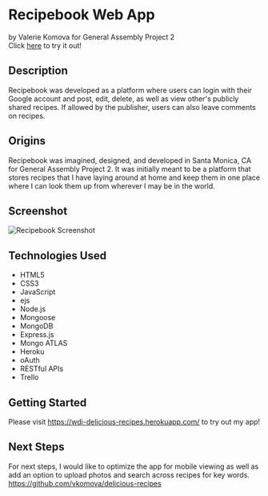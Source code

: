 # Recipebook Web App
by Valerie Komova for General Assembly Project 2  
Click [here](https://wdi-delicious-recipes.herokuapp.com/) to try it out!




## Description
Recipebook was developed as a platform where users can login with their Google account and post, edit, delete, as well as view other's publicly shared recipes. If allowed by the publisher, users can also leave comments on recipes.


## Origins
Recipebook was imagined, designed, and developed in Santa Monica, CA for General Assembly Project 2. It was initially meant to be a platform that stores recipes that I have laying around at home and keep them in one place where I can look them up from wherever I may be in the world.


## Screenshot
![Recipebook Screenshot](https://i.imgur.com/4pmXK8R.png "Recipebook Screenshot")  


## Technologies Used
* HTML5
* CSS3
* JavaScript
* ejs
* Node.js
* Mongoose
* MongoDB
* Express.js
* Mongo ATLAS
* Heroku
* oAuth
* RESTful APIs
* Trello


## Getting Started
Please visit https://wdi-delicious-recipes.herokuapp.com/ to try out my app!  


## Next Steps
For next steps, I would like to optimize the app for mobile viewing as well as add an option to upload photos and search across recipes for key words.  
https://github.com/vkomova/delicious-recipes


